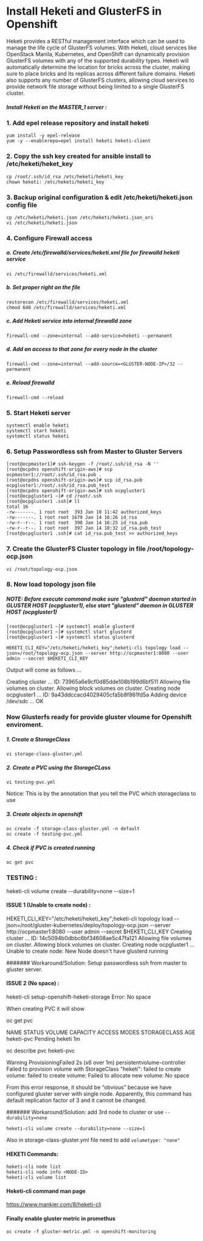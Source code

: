 # Install Heketi and GlusterFS in Openshift 

Heketi provides a RESTful management interface which can be used to manage the life cycle of GlusterFS volumes. With Heketi, cloud services like OpenStack Manila, Kubernetes, and OpenShift can dynamically provision GlusterFS volumes with any of the supported durability types. Heketi will automatically determine the location for bricks across the cluster, making sure to place bricks and its replicas across different failure domains. Heketi also supports any number of GlusterFS clusters, allowing cloud services to provide network file storage without being limited to a single GlusterFS cluster.

##### Install Heketi on the MASTER_1 server :

### 1. Add epel release repository and install heketi
```
yum install -y epel-release
yum -y --enablerepo=epel install heketi heketi-client
```

### 2. Copy the ssh key created for ansible install to /etc/heketi/heket_key

```
cp /root/.ssh/id_rsa /etc/heketi/heketi_key
chown heketi: /etc/heketi/heketi_key
```

### 3. Backup original configuration & edit /etc/heketi/heketi.json config file

```
cp /etc/heketi/heketi.json /etc/heketi/heketi.json_ori
vi /etc/heketi/heketi.json
```

### 4. Configure Firewall access

 ##### a. Create /etc/firewalld/services/heketi.xml file for firewalld heketi service

```vi /etc/firewalld/services/heketi.xml```

 ##### b. Set proper right on the file

```
restorecon /etc/firewalld/services/heketi.xml
chmod 640 /etc/firewalld/services/heketi.xml
```

##### c. Add Heketi service into internal firewalld zone

```firewall-cmd --zone=internal --add-service=heketi --permanent```

##### d. Add an access to that zone for every node in the cluster

```firewall-cmd --zone=internal --add-source=<GLUSTER-NODE-IP>/32 --permanent```

##### e. Reload firewalld

```firewall-cmd --reload```

### 5. Start Heketi server
```
systemctl enable heketi
systemctl start heketi
systemctl status heketi
```

### 6. Setup Passwordless ssh from Master to Gluster Servers
```
[root@ocpmaster1]# ssh-keygen -f /root/.ssh/id_rsa -N ''
[root@ocpdns openshift-origin-aws]# scp ocpmaster1://root/.ssh/id_rsa.pub .
[root@ocpdns openshift-origin-aws]# scp id_rsa.pub ocpgluster1:/root/.ssh/id_rsa.pub_test
[root@ocpdns openshift-origin-aws]# ssh ocpgluster1
[root@ocpgluster1 ~]# cd /root/.ssh
[root@ocpgluster1 .ssh]# ll
total 16
-rw-------. 1 root root  393 Jan 10 11:42 authorized_keys
-rw-------. 1 root root 1679 Jan 14 16:26 id_rsa
-rw-r--r--. 1 root root  398 Jan 14 16:25 id_rsa.pub
-rw-r--r--. 1 root root  397 Jan 14 18:32 id_rsa.pub_test
[root@ocpgluster1 .ssh]# cat id_rsa.pub_test >> authorized_keys
```

### 7. Create the GlusterFS Cluster topology in file /root/topology-ocp.json

```vi /root/topology-ocp.json```

### 8. Now load topology json file

##### NOTE: Before execute command make sure "glusterd" daemon started in GLUSTER HOST (ocpgluster1), else start "glusterd" daemon in GLUSTER HOST (ocpgluster1)

```
[root@ocpgluster1 ~]# systemctl enable glusterd
[root@ocpgluster1 ~]# systemctl start glusterd
[root@ocpgluster1 ~]# systemctl status glusterd
```
```HEKETI_CLI_KEY="/etc/heketi/heketi_key";heketi-cli topology load --json=/root/topology-ocp.json --server http://ocpmaster1:8080 --user admin --secret $HEKETI_CLI_KEY```

Output will come as follows ...

Creating cluster ... ID: 73965a6e9cf0d85dde108b199d6bf511
        Allowing file volumes on cluster.
        Allowing block volumes on cluster.
        Creating node ocpgluster1 ... ID: 9a43ddccacd4029405cfa5b8f861fd5a
                Adding device /dev/sdc ... OK


### Now Glusterfs ready for provide gluster vloume for Openshift enviroment.

##### 1. Create a StorageClass 

```vi storage-class-gluster.yml```


##### 2. Create a PVC using the StorageCLass

```vi testing-pvc.yml```

Notice: This is by the annotation that you tell the PVC which storageclass to use

##### 3. Create objects in openshift 

```
oc create -f storage-class-gluster.yml -n default
oc create -f testing-pvc.yml
```

##### 4. Check if PVC is created running 

```oc get pvc```

### TESTING :

heketi-cli volume create --durability=none --size=1


#### ISSUE 1 (Unable to create node) :

HEKETI_CLI_KEY="/etc/heketi/heketi_key";heketi-cli topology load --json=/root/gluster-kubernetes/deploy/topology-ocp.json --server http://ocpmaster1:8080 --user admin --secret $HEKETI_CLI_KEY
Creating cluster ... ID: 14c5094b0dbbc6bf34608ae5c47fa121
        Allowing file volumes on cluster.
        Allowing block volumes on cluster.
        Creating node ocpgluster1 ... Unable to create node: New Node doesn't have glusterd running

####### Workaround/Solution: Setup passwordless ssh from master to gluster server.

#### ISSUE 2 (No space) :

heketi-cli setup-openshift-heketi-storage
Error: No space

When creating PVC it will show 

oc get pvc

NAME         STATUS    VOLUME    CAPACITY   ACCESS MODES   STORAGECLASS   AGE
heketi-pvc   Pending                                       heketi         1m

oc describe pvc heketi-pvc

Warning  ProvisioningFailed  2s (x6 over 1m)  persistentvolume-controller  Failed to provision volume with StorageClass "heketi": failed to create volume: failed to create volume: Failed to allocate new volume: No space

From this error response, it should be “obvious” because we have configured gluster server with single node. Apparently, this command has default replication factor of 3 and it cannot be changed.

####### Workaround/Solution: add 3rd node to cluster or use ```--durability=none```

```heketi-cli volume create --durability=none --size=1```

Also in storage-class-gluster.yml file need to add ``` volumetype: "none" ```


#### HEKETI Commands: 

```
heketi-cli node list
heketi-cli node info <NODE-ID>
heketi-cli volume list
```
#### Heketi-cli command man page

https://www.mankier.com/8/heketi-cli 

#### Finally enable gluster metric in promethus

```oc create -f gluster-metric.yml -n openshift-monitoring```

